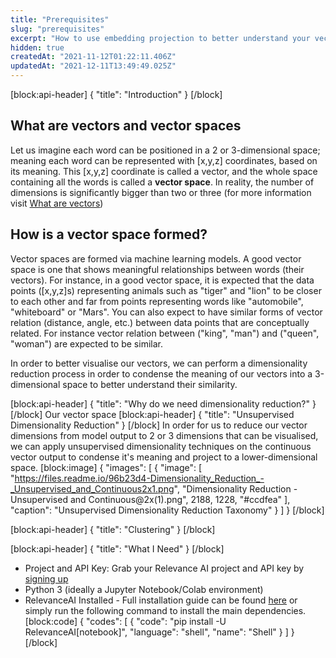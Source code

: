 ```yaml
---
title: "Prerequisites"
slug: "prerequisites"
excerpt: "How to use embedding projection to better understand your vectors"
hidden: true
createdAt: "2021-11-12T01:22:11.406Z"
updatedAt: "2021-12-11T13:49:49.025Z"
---
```

[block:api-header]
{
  "title": "Introduction"
}
[/block]
## What are vectors and vector spaces

Let us imagine each word can be positioned in a 2 or 3-dimensional space; meaning each word can be represented with [x,y,z] coordinates, based on its meaning. This [x,y,z] coordinate is called a vector, and the whole space containing all the words is called a **vector space**. In reality, the number of dimensions is significantly bigger than two or three (for more information visit [What are vectors](doc:what-are-vectors))

## How is a vector space formed?
Vector spaces are formed via machine learning models. A good vector space is one that shows meaningful relationships between words (their vectors). For instance, in a good vector space, it is expected that the data points ([x,y,z]s) representing animals such as "tiger" and "lion" to be closer to each other and far from points representing words like "automobile", "whiteboard" or "Mars".
You can also expect to have similar forms of vector relation (distance, angle, etc.) between data points that are conceptually related. For instance vector relation between ("king", "man") and ("queen", "woman") are expected to be similar.

In order to better visualise our vectors, we can perform a dimensionality reduction process in order to condense the meaning of our vectors into a 3-dimensional space to better understand their similarity.

[block:api-header]
{
  "title": "Why do we need dimensionality reduction?"
}
[/block]
Our vector space
[block:api-header]
{
  "title": "Unsupervised Dimensionality Reduction"
}
[/block]
In order for us to reduce our vector dimensions from model output to 2 or 3 dimensions that can be visualised, we can apply unsupervised dimensionality techniques on the continuous vector output to condense it's meaning and project to a lower-dimensional space.
[block:image]
{
  "images": [
    {
      "image": [
        "https://files.readme.io/96b23d4-Dimensionality_Reduction_-_Unsupervised_and_Continuous2x1.png",
        "Dimensionality Reduction - Unsupervised and Continuous@2x(1).png",
        2188,
        1228,
        "#ccdfea"
      ],
      "caption": "Unsupervised Dimensionality Reduction Taxonomy"
    }
  ]
}
[/block]

[block:api-header]
{
  "title": "Clustering"
}
[/block]

[block:api-header]
{
  "title": "What I Need"
}
[/block]
* Project and API Key: Grab your Relevance AI project and API key by [signing up](https://cloud.relevance.ai/ )
* Python 3 (ideally a Jupyter Notebook/Colab environment)
* RelevanceAI Installed - Full installation guide can be found [here](https://docs.relevance.ai/docs/installation) or
simply run the following command to install the main dependencies.
[block:code]
{
  "codes": [
    {
      "code": "pip install -U RelevanceAI[notebook]",
      "language": "shell",
      "name": "Shell"
    }
  ]
}
[/block]